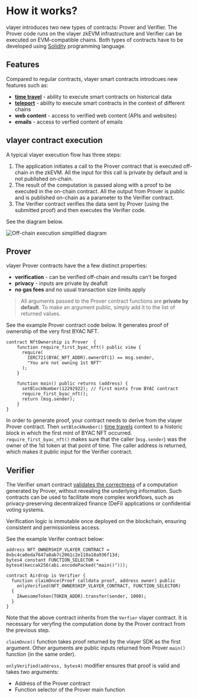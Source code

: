 # How it works?
vlayer introduces two new types of contracts: Prover and Verifier. The Prover code runs on the vlayer zkEVM infrastructure and Verifier can be executed on EVM-compatible chains. Both types of contracts have to be developed using [Solidity](https://soliditylang.org) programming language.

## Features
Compared to regular contracts, vlayer smart contracts introdcues new features such as:
* **[time travel](/features/time-travel.html)** - ability to execute smart contracts on historical data
* **[teleport](/features/teleport.html)** - ability to execute smart contracts in the context of different chains
* **web content** - access to verified web content (APIs and websites)
* **emails** - access to verfied content of emails

## vlayer contract execution
A typical vlayer execution flow has three steps:
1. The application initiates a call to the Prover contract that is executed off-chain in the zkEVM. All the input for this call is private by default and is not published on-chain.
1. The result of the computation is passed along with a proof to be executed in the on-chain contract. All the output from Prover is public and is published on-chain as a parameter to the Verifier contract.
1. The Verifier contract verifies the data sent by Prover (using the submitted proof) and then executes the Verifier code.

See the diagram below.

![Off-chain execution simplified diagram](/images/offchain-execution.png)


## Prover
vlayer Prover contracts have the a few distinct properties:
* **verification** - can be verified off-chain and results can't be forged
* **privacy** - inputs are private by deafult 
* **no gas fees** and no usual transaction size limits apply

> All arguments passed to the Prover contract functions are **private by default**. To make an argument public, 
 simply add it to the list of returned values.

See the example Prover contract code below. It generates proof of ownership of the very first BYAC NFT.

```solidity
contract NftOwnership is Prover  {
    function require_first_byac_nft() public view {
      require(
        IERC721(BYAC_NFT_ADDR).ownerOf(1) == msg.sender, 
        "You are not owning 1st NFT"
      );
    } 

    function main() public returns (address) {  
      setBlockNumber(12292922); // first mints from BYAC contract 
      require_first_byac_nft();
      return (msg.sender); 
    }
}
```

In order to generate proof, your contract needs to derive from the vlayer Prover contract. Then `setBlockNumber()` [time travels](/features/time-travel.html) context to a historic block in which the first mint of BYAC NFT occurred. `require_first_byac_nft()` makes sure that the caller (`msg.sender`) was the owner of the 1st token at that point of time. The caller address is returned, which makes it public input for the Verifier contract. 

## Verifier 
The Verifier smart contract [validates the correctness](/appendix/architecture/solidity.html) of a computation generated by Prover, without revealing the underlying information. Such contracts can be used to facilitate more complex workflows, such as privacy-preserving decentralized finance (DeFi) applications or confidential voting systems.

Verification logic is immutable once deployed on the blockchain, ensuring consistent and permissionless access.

See the example Verifer contract below:


```solidity
address NFT_OWNERSHIP_VLAYER_CONTRACT = 0xbc4ca0eda7647a8ab7c2061c2e118a18a936f13d;
bytes4 constant FUNCTION_SELECTOR = bytes4(keccak256(abi.encodePacked("main()")));

contract Airdrop is Verifier {
  function claimOnce(Proof calldata proof, address owner) public 
    onlyVerified(NFT_OWNERSHIP_VLAYER_CONTRACT, FUNCTION_SELECTOR) 
  {
    IAwesomeToken(TOKEN_ADDR).transfer(sender, 1000);
  }
}
```
Note that the above contract inherits from the `Verfier` vlayer contract. 
It is necessary for veryfing the computation done by the Prover contract from the previous step. 

`claimOnce()` function takes proof returned by the vlayer SDK as the first argument. Other arguments are public inputs returned from Prover `main()` function (in the same order). 

`onlyVerified(address, bytes4)` modifier ensures that proof is valid and takes two arguments:
- Address of the Prover contract 
- Function selector of the Prover main function

